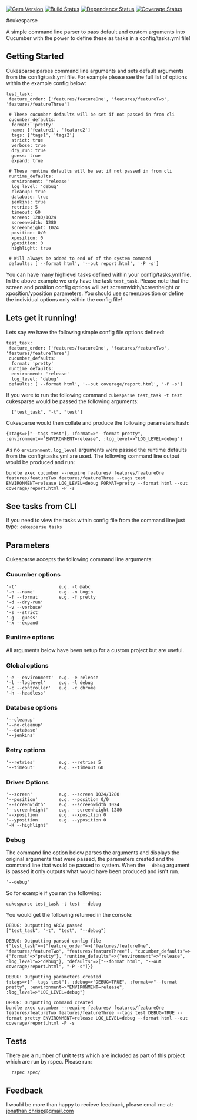 [![Gem Version](https://badge.fury.io/rb/cukesparse.png)](http://badge.fury.io/rb/cukesparse)
[![Build Status](https://travis-ci.org/jonathanchrisp/cukesparse.png?branch=master)](https://travis-ci.org/jonathanchrisp/cukesparse)
[![Dependency Status](https://gemnasium.com/jonathanchrisp/cukesparse.png)](https://gemnasium.com/jonathanchrisp/cukesparse)
[![Coverage Status](https://coveralls.io/repos/jonathanchrisp/cukesparse/badge.png?branch=master)](https://coveralls.io/r/jonathanchrisp/cukesparse)

#cukesparse

A simple command line parser to pass default and custom arguments into Cucumber with the power to define these as tasks in a config/tasks.yml file!

## Getting Started
Cukesparse parses command line arguments and sets default arguments from the config/task.yml file. For example please see the full list of options within the example config below:

    test_task:
     feature_order: ['features/featureOne', 'features/featureTwo', 'features/featureThree']

     # These cucumber defaults will be set if not passed in from cli
     cucumber_defaults:
      format: 'pretty'
      name: ['feature1', 'feature2']
      tags: ['tags1', 'tags2']
      strict: true
      verbose: true
      dry_run: true
      guess: true
      expand: true

     # These runtime defaults will be set if not passed in from cli
     runtime_defaults:
      environment: 'release'
      log_level: 'debug'
      cleanup: true
      database: true
      jenkins: true
      retries: 5
      timeout: 60
      screen: 1280/1024
      screenwidth: 1280
      screenheight: 1024
      position: 0/0
      xposition: 0
      yposition: 0
      highlight: true

     # Will always be added to end of of the system command
     defaults: ['--format html', '--out report.html', '-P -s']

You can have many highlevel tasks defined within your config/tasks.yml file. In the above example we only have the task `test_task`. Please note that the screen and position config options will set screenwidth/screenheight or xposition/yposition parameters. You should use screen/position or define the individual options only within the config file!

## Lets get it running!
Lets say we have the following simple config file options defined:

    test_task:
     feature_order: ['features/featureOne', 'features/featureTwo', 'features/featureThree']
     cucumber_defaults:
      format: 'pretty'
     runtime_defaults:
      environment: 'release'
      log_level: 'debug'
     defaults: ['--format html', '--out coverage/report.html', '-P -s']

If you were to run the following command `cukesparse test_task -t test` cukesparse would be passed the following arguments:

      ["test_task", "-t", "test"]

Cukesparse would then collate and produce the following parameters hash:

    {:tags=>["--tags test"], :format=>"--format pretty", :environment=>"ENVIRONMENT=release", :log_level=>"LOG_LEVEL=debug"}

As no `environment`, `log_level` arguments were passed the runtime defaults from the config/tasks.yml are used. The following command line output would be produced and run:

    bundle exec cucumber --require features/ features/featureOne features/featureTwo features/featureThree --tags test
    ENVIRONMENT=release LOG_LEVEL=debug FORMAT=pretty --format html --out coverage/report.html -P -s

## See tasks from CLI
If you need to view the tasks within config file from the command line just type: `cukesparse tasks`

## Parameters
Cukesparse accepts the following command line arguments:

### Cucumber options
    '-t'                e.g. -t @abc
    '-n --name'         e.g. -n Login
    '-f --format'       e.g. -f pretty
    '-d --dry-run'
    '-v --verbose'
    '-s --strict'
    '-g --guess'
    '-x --expand'

### Runtime options
All arguments below have been setup for a custom project but are useful.

### Global options
    '-e --environment'  e.g. -e release
    '-l --loglevel'     e.g. -l debug
    '-c --controller'   e.g. -c chrome
    '-h --headless'

### Database options
    '--cleanup'
    '--no-cleanup'
    '--database'
    '--jenkins'

### Retry options
    '--retries'         e.g. --retries 5
    '--timeout'         e.g. --timeout 60

### Driver Options
    '--screen'          e.g. --screen 1024/1280
    '--position'        e.g. --position 0/0
    '--screenwidth'     e.g. --screenwidth 1024
    '--screenheight'    e.g. --screenheight 1280
    '--xposition'       e.g. --xposition 0
    '--yposition'       e.g. --yposition 0
    '-H --highlight'

### Debug
The command line option below parses the arguments and displays the original arguments that were passed, the parameters created and the command line that would be passed to system.
When the `--debug` argument is passed it only outputs what would have been produced and isn't run.

    '--debug'

So for example if you ran the following:

    cukesparse test_task -t test --debug

You would get the following returned in the console:

    DEBUG: Outputting ARGV passed
    ["test_task", "-t", "test", "--debug"]

    DEBUG: Outputting parsed config file
    {"test_task"=>{"feature_order"=>["features/featureOne", "features/featureTwo", "features/featureThree"], "cucumber_defaults"=>{"format"=>"pretty"}, "runtime_defaults"=>{"environment"=>"release", "log_level"=>"debug"}, "defaults"=>["--format html", "--out coverage/report.html", "-P -s"]}}

    DEBUG: Outputting parameters created
    {:tags=>["--tags test"], :debug=>"DEBUG=TRUE", :format=>"--format pretty", :environment=>"ENVIRONMENT=release", :log_level=>"LOG_LEVEL=debug"}

    DEBUG: Outputting command created
    bundle exec cucumber --require features/ features/featureOne features/featureTwo features/featureThree --tags test DEBUG=TRUE --format pretty ENVIRONMENT=release LOG_LEVEL=debug --format html --out coverage/report.html -P -s

## Tests
There are a number of unit tests which are included as part of this project which are run by rspec. Please run:

      rspec spec/

## Feedback
I would be more than happy to recieve feedback, please email me at: jonathan.chrisp@gmail.com

